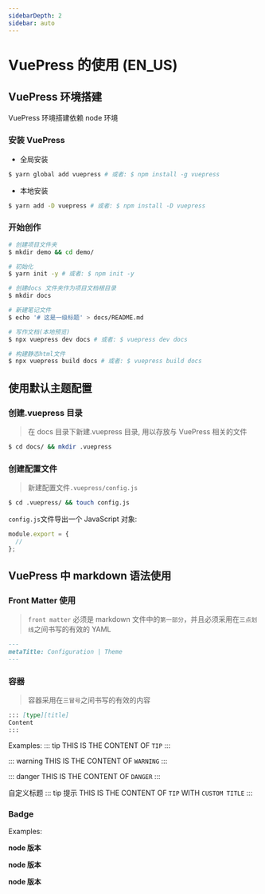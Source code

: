 ```yaml
---
sidebarDepth: 2
sidebar: auto
---
```


# VuePress 的使用 (EN_US)

## VuePress 环境搭建

VuePress 环境搭建依赖 node 环境

### 安装 VuePress

- 全局安装

```bash
$ yarn global add vuepress # 或者: $ npm install -g vuepress
```

- 本地安装

```bash
$ yarn add -D vuepress # 或者: $ npm install -D vuepress
```

### 开始创作

```bash
# 创建项目文件夹
$ mkdir demo && cd demo/

# 初始化
$ yarn init -y # 或者: $ npm init -y

# 创建docs 文件夹作为项目文档根目录
$ mkdir docs

# 新建笔记文件
$ echo '# 这是一级标题' > docs/README.md

# 写作文档(本地预览)
$ npx vuepress dev docs # 或者: $ vuepress dev docs

# 构建静态html文件
$ npx vuepress build docs # 或者: $ vuepress build docs

```

## 使用默认主题配置

### 创建.vuepress 目录

> 在 docs 目录下新建.vuepress 目录, 用以存放与 VuePress 相关的文件

```bash
$ cd docs/ && mkdir .vuepress
```

### 创建配置文件

> 新建配置文件`.vuepress/config.js`

```bash
$ cd .vuepress/ && touch config.js
```

`config.js`文件导出一个 JavaScript 对象:

```js
module.export = {
  //
};
```

## VuePress 中 markdown 语法使用

### Front Matter 使用

> `front matter` 必须是 markdown 文件中的`第一部分`，并且必须采用在`三点划线`之间书写的有效的 YAML

```markdown
---
metaTitle: Configuration | Theme
---
```

### 容器

> 容器采用在`三冒号`之间书写的有效的内容

```markdown
::: [type][title]
Content
:::
```

Examples:
::: tip
THIS IS THE CONTENT OF `TIP`
:::

::: warning
THIS IS THE CONTENT OF `WARNING`
:::

::: danger
THIS IS THE CONTENT OF `DANGER`
:::

自定义标题
::: tip 提示
THIS IS THE CONTENT OF `TIP` WITH `CUSTOM TITLE`
:::

### Badge

Examples:

**node 版本** <Badge text="> 6.9.1" vertical="top"/>

**node 版本** <Badge text="> 6.9.1" vertical="middle"/>

**node 版本** <Badge text="> 6.9.1" vertical="bottom"/>
